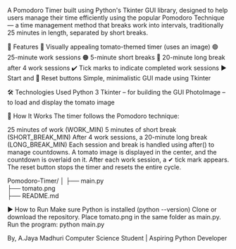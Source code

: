 A Pomodoro Timer built using Python's Tkinter GUI library, designed to help users manage their time efficiently using the popular Pomodoro Technique — a time management method that breaks work into intervals, traditionally 25 minutes in length, separated by short breaks.

📌 Features
🍅 Visually appealing tomato-themed timer (uses an image)
🟢 25-minute work sessions
🟠 5-minute short breaks
🔴 20-minute long break after 4 work sessions
✔️ Tick marks to indicate completed work sessions
▶️ Start and 🔁 Reset buttons
Simple, minimalistic GUI made using Tkinter

🛠️ Technologies Used
Python 3
Tkinter – for building the GUI
PhotoImage – to load and display the tomato image

🧠 How It Works
The timer follows the Pomodoro technique:

25 minutes of work (WORK_MIN)
5 minutes of short break (SHORT_BREAK_MIN)
After 4 work sessions, a 20-minute long break (LONG_BREAK_MIN)
Each session and break is handled using after() to manage countdowns.
A tomato image is displayed in the center, and the countdown is overlaid on it.
After each work session, a ✔ tick mark appears.
The reset button stops the timer and resets the entire cycle.

Pomodoro-Timer/
│
├── main.py          
├── tomato.png       
├── README.md        

▶️ How to Run
Make sure Python is installed (python --version)
Clone or download the repository.
Place tomato.png in the same folder as main.py.
Run the program:
python main.py


By,
A.Jaya Madhuri
Computer Science Student | Aspiring Python Developer
